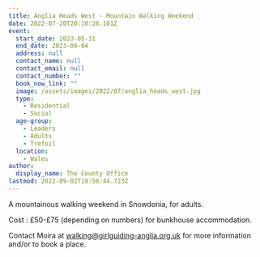```yaml
---
title: Anglia Heads West - Mountain Walking Weekend
date: 2022-07-20T20:10:28.101Z
event:
  start_date: 2023-05-31
  end_date: 2023-06-04
  address: null
  contact_name: null
  contact_email: null
  contact_number: ""
  book_now_link: ""
  image: /assets/images/2022/07/anglia_heads_west.jpg
  type:
    - Residential
    - Social
  age-group:
    - Leaders
    - Adults
    - Trefoil
  location:
    - Wales
author:
  display_name: The County Office
lastmod: 2022-09-02T19:58:44.723Z
---
```

A mountainous walking weekend in Snowdonia, for adults.

Cost : £50-£75 (depending on numbers) for bunkhouse accommodation.

Contact Moira at <walking@girlguiding-anglia.org.uk> for more information and/or to book a place.
